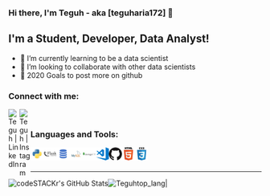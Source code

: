 ### Hi there, I'm Teguh - aka [teguharia172] 👋



## I'm a Student, Developer, Data Analyst!


- 🌱 I’m currently learning to be a data scientist
- 👯 I’m looking to collaborate with other data scientists
- 🥅 2020 Goals to post more on github



### Connect with me:

[<img align="left" alt="Teguh | LinkedIn" width="22px" src="https://cdn.jsdelivr.net/npm/simple-icons@v3/icons/linkedin.svg" />][linkedin]
[<img align="left" alt="Teguh | Instagram" width="22px" src="https://cdn.jsdelivr.net/npm/simple-icons@v3/icons/instagram.svg" />][instagram]


<br />

### Languages and Tools:
<img align="left" alt="Python" width="26px" src="https://raw.githubusercontent.com/github/explore/80688e429a7d4ef2fca1e82350fe8e3517d3494d/topics/python/python.png" />
<img align="left" alt="Flask" width="26px" src="https://raw.githubusercontent.com/github/explore/80688e429a7d4ef2fca1e82350fe8e3517d3494d/topics/flask/flask.png" />
<img align="left" alt="SQL" width="26px" src="https://raw.githubusercontent.com/github/explore/80688e429a7d4ef2fca1e82350fe8e3517d3494d/topics/sql/sql.png" />
<img align="left" alt="MySQL" width="26px" src="https://raw.githubusercontent.com/github/explore/80688e429a7d4ef2fca1e82350fe8e3517d3494d/topics/mysql/mysql.png" />
<img align="left" alt="MongoDB" width="26px" src="https://raw.githubusercontent.com/github/explore/80688e429a7d4ef2fca1e82350fe8e3517d3494d/topics/mongodb/mongodb.png" />
<img align="left" alt="Visual Studio Code" width="26px" src="https://raw.githubusercontent.com/github/explore/80688e429a7d4ef2fca1e82350fe8e3517d3494d/topics/visual-studio-code/visual-studio-code.png" />
<img align="left" alt="GitHub" width="26px" src="https://raw.githubusercontent.com/github/explore/78df643247d429f6cc873026c0622819ad797942/topics/github/github.png" />
<img align="left" alt="HTML5" width="26px" src="https://raw.githubusercontent.com/github/explore/80688e429a7d4ef2fca1e82350fe8e3517d3494d/topics/html/html.png" />
<img align="left" alt="CSS3" width="26px" src="https://raw.githubusercontent.com/github/explore/80688e429a7d4ef2fca1e82350fe8e3517d3494d/topics/css/css.png" />

<br />
<br />

---







 <img align="left" alt="codeSTACKr's GitHub Stats" src="https://github-readme-stats.codestackr.vercel.app/api?username=teguharia172&show_icons=true&hide_border=true" />

![Teguhtop_lang](https://github-readme-stats.vercel.app/api/top-langs/?username=teguharia172&layout=compact&hide_border=true&theme=vue)| 


[instagram]: https://www.instagram.com/teguharia172
[linkedin]: https://www.linkedin.com/in/teguh-aria
